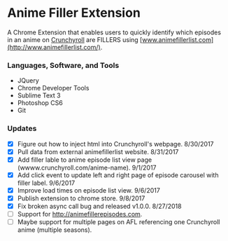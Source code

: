 # Anime Filler Extension
A Chrome Extension that enables users to quickly identify which episodes in an anime on [Crunchyroll](http://www.crunchyroll.com/) are FILLERS using [www.animefillerlist.com](http://www.animefillerlist.com/).

### Languages, Software, and Tools
- JQuery
- Chrome Developer Tools
- Sublime Text 3
- Photoshop CS6
- Git

### Updates
- [x] Figure out how to inject html into Crunchyroll's webpage. 8/30/2017
- [x] Pull data from external animefillerlist website. 8/31/2017
- [x] Add filler lable to anime episode list view page (wwww.crunchyroll.com/anime-name). 9/1/2017
- [x] Add click event to update left and right page of episode carousel with filler label. 9/6/2017
- [x] Improve load times on episode list view. 9/6/2017
- [x] Publish extension to chrome store. 9/8/2017
- [x] Fix broken async call bug and released v1.0.0. 8/27/2018
- [ ] Support for http://animefillerepisodes.com.
- [ ] Maybe support for multiple pages on AFL referencing one Crunchyroll anime (multiple seasons).
